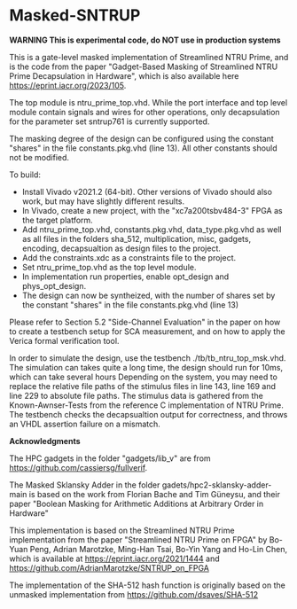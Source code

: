 # Masked-SNTRUP

**WARNING This is experimental code, do NOT use in production systems**

This is a gate-level masked implementation of Streamlined NTRU Prime, and is the code from the paper "Gadget-Based Masking of Streamlined NTRU Prime Decapsulation in Hardware", which is also available here https://eprint.iacr.org/2023/105. 

The top module is ntru_prime_top.vhd. While the port interface and top level module contain signals and wires for other operations, only decapsulation for the parameter set sntrup761 is currently supported.

The masking degree of the design can be configured using the constant "shares" in the file constants.pkg.vhd (line 13).
All other constants should not be modified.

To build: 
- Install Vivado v2021.2 (64-bit). Other versions of Vivado should also work, but may have slightly different results.
- In Vivado, create a new project, with the "xc7a200tsbv484-3" FPGA as the target platform.
- Add ntru_prime_top.vhd, constants.pkg.vhd, data_type.pkg.vhd as well as all files in the folders sha_512, multiplication, misc, gadgets, encoding, decapsualtion as design files to the project.
- Add the constraints.xdc as a constraints file to the project.
- Set ntru_prime_top.vhd as the top level module.
- In implementation run properties, enable opt_design and phys_opt_design.
- The design can now be syntheized, with the number of shares set by the constant "shares" in the file constants.pkg.vhd (line 13)

Please refer to Section 5.2 "Side-Channel Evaluation" in the paper on how to create a testbench setup for SCA measurement, and on how to apply the Verica formal verification tool.

In order to simulate the design, use the testbench ./tb/tb_ntru_top_msk.vhd.
The simulation can takes quite a long time, the design should run for 10ms, which can take several hours 
Depending on the system, you may need to replace the relative file paths of the stimulus files in line 143, line 169 and line 229 to absolute file paths.
The stimulus data is gathered from the Known-Awnser-Tests from the reference C implementation of NTRU Prime.
The testbench checks the decapsualtion output for correctness, and throws an VHDL assertion failure on a mismatch. 

**Acknowledgments**

The HPC gadgets in the folder "gadgets/lib_v" are from https://github.com/cassiersg/fullverif.

The Masked Sklansky Adder in the folder gadets/hpc2-sklansky-adder-main is based on the work from Florian Bache and Tim Güneysu, and their paper "Boolean Masking for Arithmetic Additions at Arbitrary Order in Hardware"

This implementation is based on the Streamlined NTRU Prime implementation from the paper "Streamlined NTRU Prime on FPGA" by Bo-Yuan Peng, Adrian Marotzke, Ming-Han Tsai, Bo-Yin Yang and Ho-Lin Chen, which is available at https://eprint.iacr.org/2021/1444 and  https://github.com/AdrianMarotzke/SNTRUP_on_FPGA

The implementation of the SHA-512 hash function is originally based on the unmasked implementation from https://github.com/dsaves/SHA-512